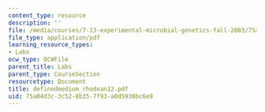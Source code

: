 ```yaml
---
content_type: resource
description: ''
file: /media/courses/7-13-experimental-microbial-genetics-fall-2003/75a04d3c3c528b357f93a0d5930bc6e9_definedmedium_rhodoan12.pdf
file_type: application/pdf
learning_resource_types:
- Labs
ocw_type: OCWFile
parent_title: Labs
parent_type: CourseSection
resourcetype: Document
title: definedmedium_rhodoan12.pdf
uid: 75a04d3c-3c52-8b35-7f93-a0d5930bc6e9
---
```

